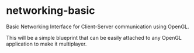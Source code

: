 # networking-basic

Basic Networking Interface for Client-Server communication using OpenGL. 

This will be a simple blueprint that can be easily attached to any OpenGL application to make it multiplayer.
